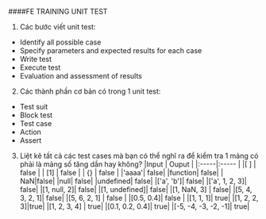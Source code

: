 ####FE TRAINING UNIT TEST

1. Các bước viết unit test:
- Identify all possible case
- Specify parameters and expected results for each case
- Write test
- Execute test
- Evaluation and assessment of results
2. Các thành phần cơ bản có trong 1 unit test:
- Test suit
- Block test
- Test case
- Action
- Assert
3. Liệt kê tất cả các test cases mà bạn có thể nghĩ ra để kiểm tra 1 mảng có phải là mảng số tăng dần hay không?
|Input | Ouput |
|:-----|:----- |
|[ ]    | false |
| [1]   | false |
| {} | false |
|'aaaa'| false|
|function| false|
| NaN|false|
|null| false|
|undefined| false|
|['a', 'b']| false|
|['a', 1, 2, 3]| false|
|[1, null, 2]| false|
|[1, undefined]| false|
|[1, NaN, 3] | false|
|[5, 4, 3, 2, 1]| false|
|[5, 6, 2, 1] | false | 
|[0.5, 0.4]| false |
|[1, 1, 1]| true|
|[1, 2, 2, 3]|true|
|[1, 2, 3, 4] | true|
|[0.1, 0.2, 0.4]| true|
|[-5, -4, -3, -2, -1]| true|
